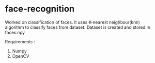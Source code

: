 # face-recognition

Worked on classification of faces. 
It uses K-nearest neighbour(knn) algorithm to classify faces from dataset.
Dataset is created and stored in faces.npy

Requirements : 
1. Numpy
2. OpenCV
